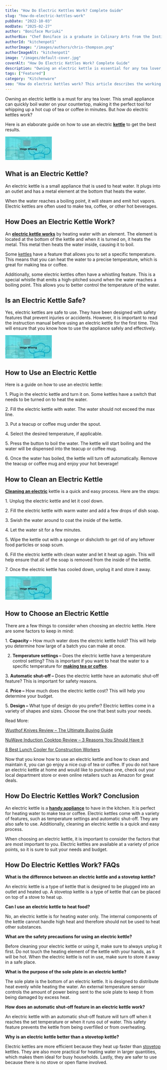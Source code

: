 ```yaml
---
title: "How Do Electric Kettles Work? Complete Guide"
slug: "how-do-electric-kettles-work"
pubDate: "2022-10-03"
modDate: "2025-02-27"
author: "Boniface Muriuki"
authorBio: "Chef Boniface is a graduate in Culinary Arts from the Institute of Culinary Education, New York. He has worked in several restaurants and is currently the Head Chef at Cavali Restaurant. He has excelled in developing unique recipes and influencing the menu at the restaurant. He prides himself in sharing his knowledge at thekitchenpot.com where he writes about the best cookware for various recipes.."
authorId: "kitchenpot1"
authorImage: "/images/authors/chris-thompson.png"
authorImageAlt: "kitchenpot1"
image: "/images/default-cover.jpg"
coverAlt: "How Do Electric Kettles Work? Complete Guide"
description: "Owning an electric kettle is essential for any tea lover, as it quickly boils water for a hot cup of tea or coffee. An electric kettle works by heating water with a metal element at the bottom, allowing for precise temperature control. Cleaning and"
tags: ["Featured"]
category: "Kitchenware"
seo: "How do electric kettles work? This article describes the working mechanisms of kettles, the cleaning procedures, and maintenance practices. Keep reading."
---
```


Owning an electric kettle is a must for any tea lover. This small appliance can quickly boil water on your countertop, making it the perfect tool for whipping up a hot cup of tea or coffee in minutes. But how do electric kettles work?

Here is an elaborate guide on how to use an electric **[kettle](https://thekitchenpot.com/blog/best-tea-kettle-for-gas-stove//)** to get the best results.

![How does an electric kettle work?](images/portablegasgrill.jpg)

## **What is an Electric Kettle?**

An electric kettle is a small appliance that is used to heat water. It plugs into an outlet and has a metal element at the bottom that heats the water.

When the water reaches a boiling point, it will steam and emit hot vapors. Electric kettles are often used to make tea, coffee, or other hot beverages.

## **How Does an Electric Kettle Work?**

An **[electric kettle works](https://www.explainthatstuff.com/how-electric-kettles-work.html)** by heating water with an element. The element is located at the bottom of the kettle and when it is turned on, it heats the metal. This metal then heats the water inside, causing it to boil.

Some [kettles](https://thekitchenpot.com/blog/7-best-stackable-pots-and-pans//) have a feature that allows you to set a specific temperature. This means that you can heat the water to a precise temperature, which is great for making tea or coffee.

Additionally, some electric kettles often have a whistling feature. This is a special whistle that emits a high-pitched sound when the water reaches a boiling point. This allows you to better control the temperature of the water.

## **Is an Electric Kettle Safe?**

Yes, electric kettles are safe to use. They have been designed with safety features that prevent injuries or accidents. However, it is important to read the instruction manual before using an electric kettle for the first time. This will ensure that you know how to use the appliance safely and effectively.

![How to Use an electric kettle](images/portablegasgrill.jpg)

## **How to Use an Electric Kettle**

Here is a guide on how to use an electric kettle:

1\. Plug in the electric kettle and turn it on. Some kettles have a switch that needs to be turned on to heat the water.

2\. Fill the electric kettle with water. The water should not exceed the max line.

3\. Put a teacup or coffee mug under the spout.

4\. Select the desired temperature, if applicable.

5\. Press the button to boil the water. The kettle will start boiling and the water will be dispensed into the teacup or coffee mug.

6\. Once the water has boiled, the kettle will turn off automatically. Remove the teacup or coffee mug and enjoy your hot beverage!

## **How to Clean an Electric Kettle**

**[Cleaning an electric](https://thekitchenpot.com/blog/how-to-clean-an-electric-kettle//)** kettle is a quick and easy process. Here are the steps:

1\. Unplug the electric kettle and let it cool down.

2\. Fill the electric kettle with warm water and add a few drops of dish soap.

3\. Swish the water around to coat the inside of the kettle.

4\. Let the water sit for a few minutes.

5\. Wipe the kettle out with a sponge or dishcloth to get rid of any leftover food particles or soap scum.

6\. Fill the electric kettle with clean water and let it heat up again. This will help ensure that all of the soap is removed from the inside of the kettle.

7\. Once the electric kettle has cooled down, unplug it and store it away.

![](images/portablegasgrill.jpg)

## **How to Choose an Electric Kettle**

There are a few things to consider when choosing an electric kettle. Here are some factors to keep in mind:

1\. **Capacity –** How much water does the electric kettle hold? This will help you determine how large of a batch you can make at once.

2. **Temperature settings –** Does the electric kettle have a temperature control setting? This is important if you want to heat the water to a specific temperature for **[making tea or coffee](https://thekitchenpot.com/blog/how-to-use-mr-coffee-iced-tea-maker//)**.

3\. **Automatic shut-off –** Does the electric kettle have an automatic shut-off feature? This is important for safety reasons.

4\. **Price –** How much does the electric kettle cost? This will help you determine your budget.

5\. **Design –** What type of design do you prefer? Electric kettles come in a variety of shapes and sizes. Choose the one that best suits your needs.

Read More:

[Wusthof Knives Review – The Ultimate Buying Guide](https://thekitchenpot.com/blog/wusthof-knives-review//)

[NuWave Induction Cooktop Review – 3 Reasons You Should Have It](https://thekitchenpot.com/blog/nuwave-induction-cooktop-review//)

[8 Best Lunch Cooler for Construction Workers](https://thekitchenpot.com/blog/best-lunch-cooler-for-construction-workers//)

Now that you know how to use an electric kettle and how to clean and maintain it, you can go enjoy a nice cup of tea or coffee. If you do not have an electric kettle at home and would like to purchase one, check out your local department store or even online retailers such as Amazon for great deals.

## **How Do Electric Kettles Work? Conclusion**

An electric kettle is a **[handy appliance](https://www.originenergy.com.au/blog/how-stuff-works-your-kettle/)** to have in the kitchen. It is perfect for heating water to make tea or coffee. Electric kettles come with a variety of features, such as temperature settings and automatic shut-off. They are also safe to use. Additionally, cleaning an electric kettle is a quick and easy process.

When choosing an electric kettle, it is important to consider the factors that are most important to you. Electric kettles are available at a variety of price points, so it is sure to suit your needs and budget.

## **How Do Electric Kettles Work? FAQs** 

**What is the difference between an electric kettle and a stovetop kettle?**

An electric kettle is a type of kettle that is designed to be plugged into an outlet and heated up. A stovetop kettle is a type of kettle that can be placed on top of a stove to heat up.

**Can I use an electric kettle to heat food?**

No, an electric kettle is for heating water only. The internal components of the kettle cannot handle high heat and therefore should not be used to heat other substances.

**What are the safety precautions for using an electric kettle?**

Before cleaning your electric kettle or using it, make sure to always unplug it first. Do not touch the heating element of the kettle with your hands, as it will be hot. When the electric kettle is not in use, make sure to store it away in a safe place.​​

**What is the purpose of the sole plate in an electric kettle?**

The sole plate is the bottom of an electric kettle. It is designed to distribute heat evenly while heating the water. An external temperature sensor controls the amount of power being sent to the sole plate to keep it from being damaged by excess heat.

**How does an automatic shut-off feature in an electric kettle work?**

An electric kettle with an automatic shut-off feature will turn off when it reaches the set temperature or when it runs out of water. This safety feature prevents the kettle from being overfilled or from overheating.​​

**Why is an electric kettle better than a stovetop kettle?**

Electric kettles are more efficient because they heat up faster than [stovetop](https://thekitchenpot.com/blog/best-stockpot-with-a-lid//) kettles. They are also more practical for heating water in larger quantities, which makes them ideal for busy households. Lastly, they are safer to use because there is no stove or open flame involved.